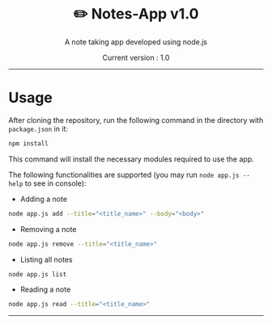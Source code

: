 <div align="center">
<h1>✏️ Notes-App v1.0</h1>

A note taking app developed using node.js

Current version : 1.0
</div>

---

# Usage

After cloning the repository, run the following command in the directory with `package.json`
in it:

```bash
npm install
```

This command will install the necessary modules required to use the app.

The following functionalities are supported (you may run `node app.js --help`
to see in console):

- Adding a note

```bash
node app.js add --title="<title_name>" --body="<body>" 
```

- Removing a note

```bash
node app.js remove --title="<title_name>"
```

- Listing all notes

```bash
node app.js list
```

- Reading a note

```bash
node app.js read --title="<title_name>"
```

---
